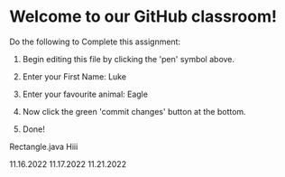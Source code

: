 # Welcome to our GitHub classroom!

Do the following to Complete this assignment:

1. Begin editing this file by clicking the 'pen' symbol above.

2. Enter your First Name:
Luke
3. Enter your favourite animal:
Eagle
4. Now click the green 'commit changes' button at the bottom.

5. Done!

Rectangle.java
Hiii

11.16.2022
11.17.2022
11.21.2022
